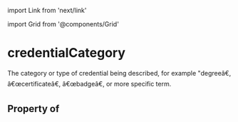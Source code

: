 import Link from 'next/link'
  
import Grid from '@components/Grid'

# credentialCategory

The category or type of credential being described, for example "degreeâ€, â€œcertificateâ€, â€œbadgeâ€, or more specific term.

## Property of



